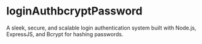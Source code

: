 # loginAuthbcryptPassword
 A sleek, secure, and scalable login authentication system built with Node.js, ExpressJS, and Bcrypt for hashing passwords.
